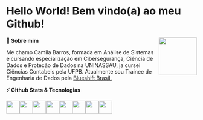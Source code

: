 <div align='left'><h1>Hello World! Bem vindo(a) ao meu Github! </h1></div><img align="right" width="100" src="https://media.giphy.com/media/FNBvO1cg4G2DkZE3fa/giphy.gif">


<div><p><summary><b>🤙 Sobre mim</b></summary></p>
<p>Me chamo Camila Barros, formada em Análise de Sistemas e cursando especialização em Cibersegurança, Ciência de Dados e Proteção de Dados na UNINASSAU, ja cursei Ciências Contabeis pela UFPB. Atualmente sou Trainee de Engenharia de Dados pela <a href="https://blueshift.com.br/" target="_blank">Blueshift Brasil.</a></br>
                                                                                                                           
</div>
<div><p><summary><b>⚡ Github Stats & Tecnologias</b></summary></p>
</p></div><p>
<img width="35px" src="https://cdn-icons-png.flaticon.com/128/873/873107.png"/><img width="35px" src="https://cdn-icons-png.flaticon.com/128/2772/2772128.png"/><img width="35px" src="https://cdn-icons-png.flaticon.com/128/1822/1822899.png"/><img width="35px" src="https://cdn-icons-png.flaticon.com/128/5968/5968292.png"/><img width="35px" src="https://cdn-icons-png.flaticon.com/128/5968/5968322.png"/><img width="35px" src="https://user-images.githubusercontent.com/12401985/69677784-80bec400-1082-11ea-89b2-b2120eb84676.png"/><img width="35px" src="https://cdn-icons-png.flaticon.com/128/888/888859.png"/><img width="35px" src="https://cdn-icons-png.flaticon.com/128/888/888847.png"/></p></div>




